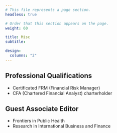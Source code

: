 ```yaml
---
# This file represents a page section.
headless: true

# Order that this section appears on the page.
weight: 60

title: Misc
subtitle:

design:
  columns: "2"
---
```


## Professional Qualifications

- Certificated FRM (Financial Risk Manager)
- CFA (Chartered Financial Analyst) charterholder

## Guest Associate Editor

- Frontiers in Public Health
- Research in International Business and Finance
  
